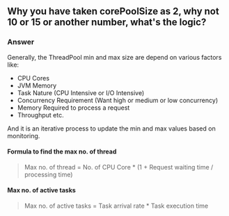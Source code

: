 ## Why you have taken corePoolSize as 2, why not 10 or 15 or another number, what's the logic?

### Answer 
Generally, the ThreadPool min and max size are depend on various factors like:
- CPU Cores
- JVM Memory
- Task Nature (CPU Intensive or I/O Intensive)
- Concurrency Requirement (Want high or medium or low concurrency)
- Memory Required to process a request
- Throughput etc.

And it is an iterative process to update the min and max values based on monitoring.

#### Formula to find the max no. of thread
> Max no. of thread = No. of CPU Core * (1 + Request waiting time / processing time)

#### Max no. of active tasks
> Max no. of active tasks = Task arrival rate * Task execution time
